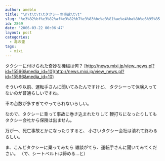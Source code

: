 ```yaml
---
author: ameblo
title: "\n\t\t\t\tタクシーの事故\t\t"
slug: '%e3%82%bf%e3%82%af%e3%82%b7%e3%83%bc%e3%81%ae%e4%ba%8b%e6%95%85'
id: 2869
date: '2006-03-22 00:06:47'
layout: post
categories:
  - 毒の壷
tags:
  - mixi
---
```


タクシーに付けられた奇妙な機械は何？ [http://news.mixi.jp/view_news.pl?id=15566&media_id=10](http://news.mixi.jp/view_news.pl?id=15566&media_id=10)

そういや以前、運転手さんに聞いてみたんですけど、 タクシーって保険入ってないのが普通らしいですね。

車の台数が多すぎてやってられないらしい。

なので、タクシーに乗って事故に巻き込まれたりして 鞭打ちになったりしてもタクシー会社から保険は出ません。

万が一、死亡事故とかになったりすると、 小さいタクシー会社は潰れて終わるらしい。

ま、こんどタクシーに乗ってみたら 雑談がてら、運転手さんに聞いてみてください。 （で、シートベルトは締める…と）
